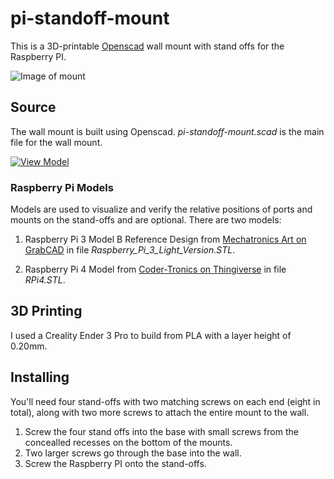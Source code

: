 # pi-standoff-mount

This is a 3D-printable [Openscad](https://openscad.org/) wall mount with stand offs for the Raspberry PI.

![Image of mount](../media/media/mount-view.jpg?raw=true)

## Source

The wall mount is built using Openscad. _pi-standoff-mount.scad_ is the main file for the wall mount.

[![View Model](../media/media/pi-standoff-mount.icon.png)](../media/media/pi-standoff-mount.stl "View Model of PI Standoff Mount")

### Raspberry Pi Models

Models are used to visualize and verify the relative positions of ports and mounts on the stand-offs and are optional. There are two models:

1. Raspberry Pi 3 Model B Reference Design from [Mechatronics Art on GrabCAD](https://grabcad.com/library/raspberry-pi-3-reference-design-model-b-rpi-raspberrypi-raspberry-pi-1) in file _Raspberry_Pi_3_Light_Version.STL_.

2. Raspberry Pi 4 Model from [Coder-Tronics on Thingiverse](https://www.thingiverse.com/thing:3732868) in file _RPi4.STL_.

## 3D Printing

I used a Creality Ender 3 Pro to build from PLA with a layer height of 0.20mm.

## Installing

You'll need four stand-offs with two matching screws on each end (eight in total), along with two more screws to attach the entire mount to the wall.  

1. Screw the four stand offs into the base with small screws from the concealled recesses on the bottom of the mounts.
2. Two larger screws go through the base into the wall.
3. Screw the Raspberry PI onto the stand-offs.
